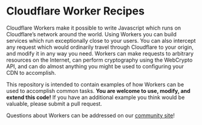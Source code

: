 # Cloudflare Worker Recipes

Cloudflare Workers make it possible to write Javascript which runs on Cloudflare’s network around the world. Using Workers you can build
services which run exceptionally close to your users. You can also intercept any request which would ordinarily travel through
Cloudflare to your origin, and modify it in any way you need. Workers can make requests to arbitrary resources on the Internet,
can perform cryptography using the WebCrypto API, and can do almost anything you might be used to configuring your CDN
to accomplish.

This repository is intended to contain examples of how Workers can be used to accomplish common tasks. **You are welcome to use, modify,
and extend this code!** If you have an additional example you think would be valuable, please submit a pull request.

Questions about Workers can be addressed on our [community site](https://community.cloudflare.com/tags/workers)!

